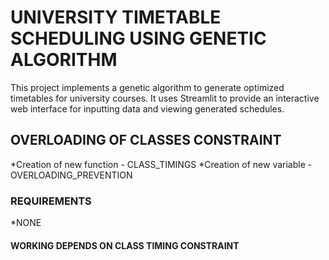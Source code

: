 # UNIVERSITY TIMETABLE SCHEDULING USING GENETIC ALGORITHM
This project implements a genetic algorithm to generate optimized timetables for university courses. It uses Streamlit to provide an interactive web interface for inputting data and viewing generated schedules.
## OVERLOADING OF CLASSES CONSTRAINT
*Creation of new function - CLASS_TIMINGS
*Creation of new variable - OVERLOADING_PREVENTION
### REQUIREMENTS 
*NONE
#### WORKING DEPENDS ON CLASS TIMING CONSTRAINT

